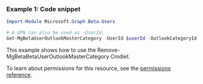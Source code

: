 ### Example 1: Code snippet

```powershellImport-Module Microsoft.Graph.Beta.Users

# A UPN can also be used as -UserId.
Get-MgBetaUserOutlookMasterCategory -UserId $userId -OutlookCategoryId $outlookCategoryId
```
This example shows how to use the Remove-MgBetaBetaUserOutlookMasterCategory Cmdlet.
To learn about permissions for this resource, see the [permissions reference](/graph/permissions-reference).

